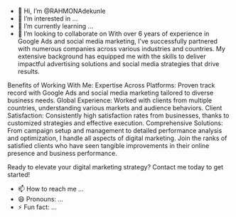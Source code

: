 - 👋 Hi, I’m @RAHMONAdekunle
- 👀 I’m interested in ...
- 🌱 I’m currently learning ...
- 💞️ I’m looking to collaborate on With over 6 years of experience in Google Ads and social media marketing, I’ve successfully partnered with numerous companies across various industries and countries. My extensive background has equipped me with the skills to deliver impactful advertising solutions and social media strategies that drive results.

Benefits of Working With Me:
Expertise Across Platforms: Proven track record with Google Ads and social media marketing tailored to diverse business needs.
Global Experience: Worked with clients from multiple countries, understanding various markets and audience behaviors.
Client Satisfaction: Consistently high satisfaction rates from businesses, thanks to customized strategies and effective execution.
Comprehensive Solutions: From campaign setup and management to detailed performance analysis and optimization, I handle all aspects of digital marketing.
Join the ranks of satisfied clients who have seen tangible improvements in their online presence and business performance.

Ready to elevate your digital marketing strategy? Contact me today to get started!
- 📫 How to reach me ...
- 😄 Pronouns: ...
- ⚡ Fun fact: ...

<!---
RAHMONAdekunle/RAHMONAdekunle is a ✨ special ✨ repository because its `README.md` (this file) appears on your GitHub profile.
You can click the Preview link to take a look at your changes.
--->
